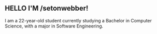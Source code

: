 ## HELLO I'M /setonwebber! 

I am a 22-year-old student currently studying a Bachelor in Computer Science, with a major in Software Engineering.
